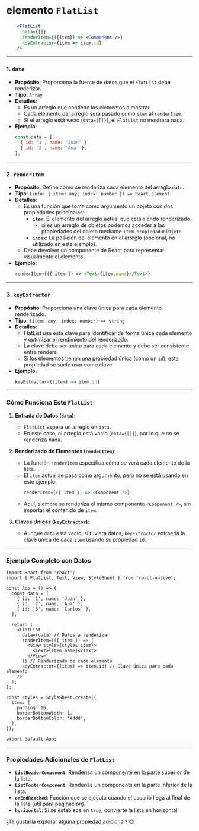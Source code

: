 # elemento `FlatList`


```jsx
    <FlatList
      data={[]}
      renderItem={({item}) => <Component />}
      keyExtractor={item => item.id}
    />

```

---

### **1. `data`**
- **Propósito**: Proporciona la fuente de datos que el `FlatList` debe renderizar.
- **Tipo**: `Array`
- **Detalles**:
  - Es un arreglo que contiene los elementos a mostrar.
  - Cada elemento del arreglo será pasado como `item` al `renderItem`.
  - Si el arreglo está vacío (`data={[]}`), el `FlatList` no mostrará nada.
- **Ejemplo**:
  ```javascript
  const data = [
    { id: '1', name: 'Juan' },
    { id: '2', name: 'Ana' },
  ];
  ```

---

### **2. `renderItem`**
- **Propósito**: Define cómo se renderiza cada elemento del arreglo `data`.
- **Tipo**: `(info: { item: any; index: number }) => React.Element`
- **Detalles**:
  - Es una función que toma como argumento un objeto con dos propiedades principales:
    - **`item`**: El elemento del arreglo actual que está siendo renderizado.
        - si es un arreglo de objetos podemos acceder a las propiedades del objeto mediante `item.propiedadDelOjeto`.
    - **`index`**: La posición del elemento en el arreglo (opcional, no utilizado en este ejemplo).
  - Debe devolver un componente de React para representar visualmente el elemento.
- **Ejemplo**:
  ```javascript
  renderItem={({ item }) => <Text>{item.name}</Text>}
  ```

---

### **3. `keyExtractor`**
- **Propósito**: Proporciona una clave única para cada elemento renderizado.
- **Tipo**: `(item: any, index: number) => string`
- **Detalles**:
  - FlatList usa esta clave para identificar de forma única cada elemento y optimizar el rendimiento del renderizado.
  - La clave debe ser única para cada elemento y debe ser consistente entre renders.
  - Si los elementos tienen una propiedad única (como un `id`), esta propiedad se suele usar como clave.
- **Ejemplo**:
  ```javascript
  keyExtractor={(item) => item.id}
  ```

---

### Cómo Funciona Este `FlatList`

1. **Entrada de Datos (`data`)**:
   - `FlatList` espera un arreglo en `data`.
   - En este caso, el arreglo está vacío (`data={[]}`), por lo que no se renderiza nada.

2. **Renderizado de Elementos (`renderItem`)**:
   - La función `renderItem` especifica cómo se verá cada elemento de la lista.
   - El `item` actual se pasa como argumento, pero no se está usando en este ejemplo:
     ```javascript
     renderItem={({ item }) => <Component />}
     ```
   - Aquí, siempre se renderiza el mismo componente `<Component />`, sin importar el contenido de `item`.

3. **Claves Únicas (`keyExtractor`)**:
   - Aunque `data` está vacío, si tuviera datos, `keyExtractor` extraería la clave única de cada `item` usando su propiedad `id`.

---

### Ejemplo Completo con Datos

```tsx
import React from 'react';
import { FlatList, Text, View, StyleSheet } from 'react-native';

const App = () => {
  const data = [
    { id: '1', name: 'Juan' },
    { id: '2', name: 'Ana' },
    { id: '3', name: 'Carlos' },
  ];

  return (
    <FlatList
      data={data} // Datos a renderizar
      renderItem={({ item }) => (
        <View style={styles.item}>
          <Text>{item.name}</Text>
        </View>
      )} // Renderizado de cada elemento
      keyExtractor={(item) => item.id} // Clave única para cada elemento
    />
  );
};

const styles = StyleSheet.create({
  item: {
    padding: 16,
    borderBottomWidth: 1,
    borderBottomColor: '#ddd',
  },
});

export default App;
```

---

### Propiedades Adicionales de `FlatList`

- **`ListHeaderComponent`**: Renderiza un componente en la parte superior de la lista.
- **`ListFooterComponent`**: Renderiza un componente en la parte inferior de la lista.
- **`onEndReached`**: Función que se ejecuta cuando el usuario llega al final de la lista (útil para paginación).
- **`horizontal`**: Si se establece en `true`, convierte la lista en horizontal.

¿Te gustaría explorar alguna propiedad adicional? 😊
